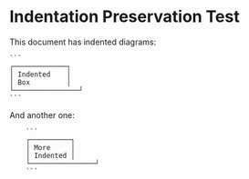 # Indentation Preservation Test

This document has indented diagrams:

    ```
    ┌─────────────┐
    │ Indented    │
    │ Box         │
    └────────────────┘
    ```

And another one:

        ```
        ┌──────────┐
        │ More     │
        │ Indented │
        └────────────────┘
        ```